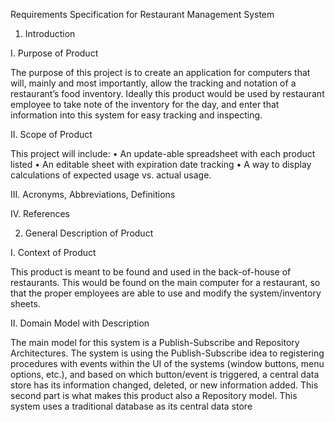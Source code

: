Requirements Specification for Restaurant Management System

1.	Introduction


I.	Purpose of Product

The purpose of this project is to create an application for computers that will, mainly and most importantly, allow the tracking and notation of a restaurant’s food inventory. Ideally this product would be used by restaurant employee to take note of the inventory for the day, and enter that information into this system for easy tracking and inspecting.


II.	Scope of Product

This project will include:
•	An update-able spreadsheet with each product listed
•	An editable sheet with expiration date tracking
•	A way to display calculations of expected usage vs. actual usage.


III.	Acronyms, Abbreviations, Definitions


IV.	References

2.	General Description of Product


I.	Context of Product

This product is meant to be found and used in the back-of-house of restaurants. This would be found on the main computer for a restaurant, so that the proper employees are able to use and modify the system/inventory sheets.


II.	Domain Model with Description

The main model for this system is a Publish-Subscribe and Repository Architectures. The system is using the Publish-Subscribe idea to registering procedures with events within the UI of the systems (window buttons, menu options, etc.), and based on which button/event is triggered, a central data store has its information changed, deleted, or new information added. This second part is what makes this product also a Repository model. This system uses a traditional database as its central data store

